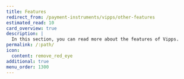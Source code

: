 ```yaml
---
title: Features
redirect_from: /payment-instruments/vipps/other-features
estimated_read: 10
card_overview: true
description: |
  In this section, you can read more about the features of Vipps.
permalink: /:path/
icon:
  content: remove_red_eye
additional: true
menu_order: 1300
---
```

